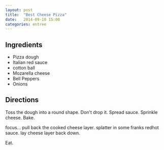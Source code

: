 ```yaml
---
layout: post
title:  "Best Cheese Pizza"
date:   2014-09-10 15:00
categories: entree
---
```


## Ingredients
- Pizza dough
- Italian red sauce
- cotton ball
- Mozarella cheese
- Bell Peppers
- Onions

## Directions

Toss the dough into a round shape.  Don't drop it.  Spread sauce.  Sprinkle cheese.  Bake.

focus... pull back the cooked cheese layer.  splatter in some franks redhot sauce.  lay cheese layer back down.

Eat.
